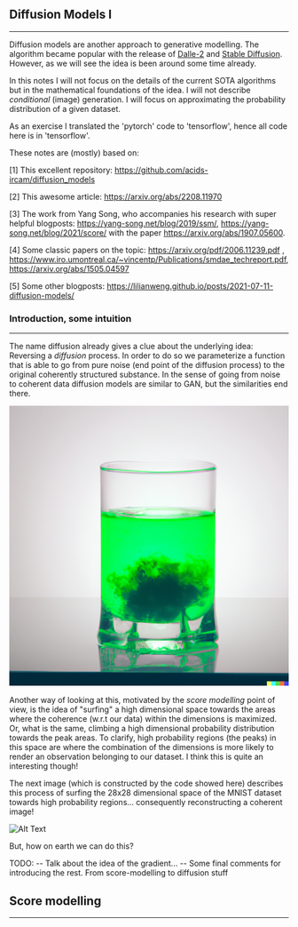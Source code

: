 
## Diffusion Models I
---
Diffusion models are another approach to generative modelling. The algorithm became popular with the release of [Dalle-2](https://arxiv.org/abs/2204.06125) and [Stable Diffusion](https://arxiv.org/abs/2112.10752). However, as we will see the idea is been around some time already.


In this notes I will not focus on the details of the current SOTA algorithms but in the mathematical foundations of the idea. I will not describe _conditional_ (image) generation. I will focus on approximating the probability distribution of a given dataset.

As an exercise I translated the 'pytorch' code to 'tensorflow', hence all code here is in 'tensorflow'.

These notes are (mostly) based on:

[1] This excellent repository: https://github.com/acids-ircam/diffusion_models

[2] This awesome article: https://arxiv.org/abs/2208.11970

[3] The work from Yang Song, who accompanies his research with super helpful blogposts: https://yang-song.net/blog/2019/ssm/, https://yang-song.net/blog/2021/score/ with the paper https://arxiv.org/abs/1907.05600.

[4] Some classic papers on the topic: https://arxiv.org/pdf/2006.11239.pdf , https://www.iro.umontreal.ca/~vincentp/Publications/smdae_techreport.pdf, https://arxiv.org/abs/1505.04597

[5] Some other blogposts: https://lilianweng.github.io/posts/2021-07-11-diffusion-models/ 

### Introduction, some intuition
---
The name diffusion already gives a clue about the underlying idea: Reversing a _diffusion_ process. In order to do so we parameterize a function that is able to go from pure noise (end point of the diffusion process) to the original coherently structured substance. In the sense of going from noise to coherent data diffusion models are similar to GAN, but the similarities end there. 

![Alt Text](_posts/DiffusionModels/Images/DiffusionDalle2.png)

Another way of looking at this, motivated by the _score modelling_ point of view, is the idea of "surfing" a high dimensional space towards the areas where the coherence (w.r.t our data) within the dimensions is maximized. Or, what is the same, climbing a high dimensional probability distribution towards the peak areas. To clarify, high probability regions (the peaks) in this space are where the combination of the dimensions is more likely to render an observation belonging to our dataset. I think this is quite an interesting though!

The next image (which is constructed by the code showed here) describes this process of surfing the 28x28 dimensional space of the MNIST dataset towards high probability regions... consequently reconstructing a coherent image!

![Alt Text](_posts/DiffusionModels/Images/MNIST_SAMPLING.gif)

But, how on earth we can do this? 

TODO: 
-- Talk about the idea of the gradient...
-- Some final comments for introducing the rest. From score-modelling to diffusion stuff

## Score modelling
---
